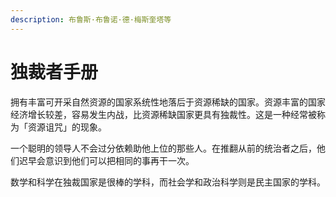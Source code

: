 ```yaml
---
description: 布鲁斯·布鲁诺·德·梅斯奎塔等
---
```


# 独裁者手册

拥有丰富可开采自然资源的国家系统性地落后于资源稀缺的国家。资源丰富的国家经济增长较差，容易发生内战，比资源稀缺国家更具有独裁性。这是一种经常被称为「资源诅咒」的现象。

一个聪明的领导人不会过分依赖助他上位的那些人。在推翻从前的统治者之后，他们迟早会意识到他们可以把相同的事再干一次。

数学和科学在独裁国家是很棒的学科，而社会学和政治科学则是民主国家的学科。

